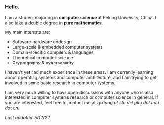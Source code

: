 ### Hello.

I am a student majoring in **computer science** at Peking University, China. I also take a double degree in **pure mathematics**.

My main interests are:

+ Software-hardware codesign
+ Large-scale & embedded computer systems
+ Domain-specific compilers & languages
+ Theoretical computer science
+ Cryptography & cybersecurity

I haven't yet had much experience in these areas. I am currently learning about operating systems and computer architecture, and I am trying to get involved in some basic research in computer systems.

I am very much willing to have open discussions with anyone who is also interested in computer systems research or computer science in general. If you are interested, feel free to contact me at *xyxiang at stu dot pku dot edu dot cn*.

_Last updated: 5/12/22_
